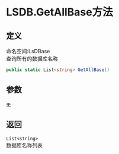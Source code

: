 # LSDB.GetAllBase方法
## 定义
命名空间:LsDBase    
查询所有的数据库名称   
```C#
public static List<string> GetAllBase()
```
## 参数
`无`
## 返回
`List<string>`   
数据库名称列表
